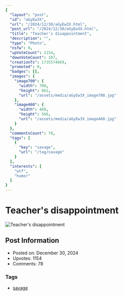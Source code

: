 ```yaml
---
{
  "layout": "post",
  "id": "aGyEw3X",
  "url": "/2024/12/30/aGyEw3X.html",
  "post_url": "/2024/12/30/aGyEw3X.html",
  "title": "Teacher's disappointment",
  "description": "",
  "type": "Photo",
  "nsfw": 0,
  "upVoteCount": 1154,
  "downVoteCount": 107,
  "creationTs": 1735574669,
  "promoted": 0,
  "badges": [],
  "images": {
    "image700": {
      "width": 700,
      "height": 862,
      "url": "/assets/media/aGyEw3X_image700.jpg"
    },
    "image460": {
      "width": 460,
      "height": 566,
      "url": "/assets/media/aGyEw3X_image460.jpg"
    }
  },
  "commentsCount": 78,
  "tags": [
    {
      "key": "savage",
      "url": "/tag/savage"
    }
  ],
  "interests": [
    "wtf",
    "humor"
  ]
}
---
```


# Teacher's disappointment

![Teacher's disappointment](/assets/media/aGyEw3X_image700.jpg)

## Post Information

- Posted on: December 30, 2024
- Upvotes: 1154
- Comments: 78

### Tags

- [savage](/tag/savage)
